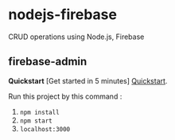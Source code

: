 # nodejs-firebase
CRUD operations using Node.js, Firebase

## firebase-admin

**Quickstart**
[Get started in 5 minutes] [Quickstart](https://www.npmjs.com/package/firebase-admin).


Run this project by this command :

1. `npm install`
2. `npm start`
3. `localhost:3000`
